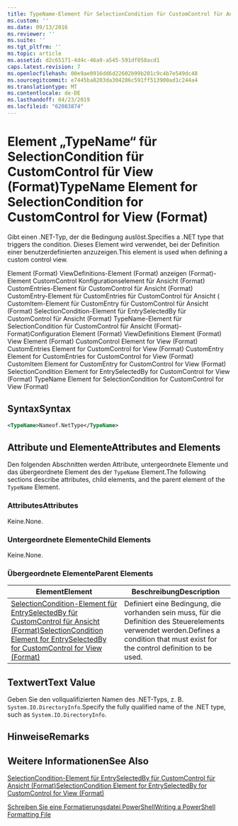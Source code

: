 ```yaml
---
title: TypeName-Element für SelectionCondition für CustomControl für Ansicht (Format) | Microsoft-Dokumentation
ms.custom: ''
ms.date: 09/13/2016
ms.reviewer: ''
ms.suite: ''
ms.tgt_pltfrm: ''
ms.topic: article
ms.assetid: d2c65171-4d4c-46a9-a545-591df058acd1
caps.latest.revision: 7
ms.openlocfilehash: 00e9ae0916dd6d22602b99b201c9c4b7e549dc48
ms.sourcegitcommit: e7445ba8203da304286c591ff513900ad1c244a4
ms.translationtype: MT
ms.contentlocale: de-DE
ms.lasthandoff: 04/23/2019
ms.locfileid: "62083874"
---
```

# <a name="typename-element-for-selectioncondition-for-customcontrol-for-view--format"></a><span data-ttu-id="ee20d-102">Element „TypeName“ für SelectionCondition für CustomControl für View (Format)</span><span class="sxs-lookup"><span data-stu-id="ee20d-102">TypeName Element for SelectionCondition for CustomControl for View  (Format)</span></span>

<span data-ttu-id="ee20d-103">Gibt einen .NET-Typ, der die Bedingung auslöst.</span><span class="sxs-lookup"><span data-stu-id="ee20d-103">Specifies a .NET type that triggers the condition.</span></span> <span data-ttu-id="ee20d-104">Dieses Element wird verwendet, bei der Definition einer benutzerdefinierten anzuzeigen.</span><span class="sxs-lookup"><span data-stu-id="ee20d-104">This element is used when defining a custom control view.</span></span>

<span data-ttu-id="ee20d-105">Element (Format) ViewDefinitions-Element (Format) anzeigen (Format)-Element CustomControl Konfigurationselement für Ansicht (Format) CustomEntries-Element für CustomControl für Ansicht (Format) CustomEntry-Element für CustomEntries für CustomControl für Ansicht ( CustomItem-Element für CustomEntry für CustomControl für Ansicht (Format) SelectionCondition-Element für EntrySelectedBy für CustomControl für Ansicht (Format) TypeName-Element für SelectionCondition für CustomControl für Ansicht (Format)-Format)</span><span class="sxs-lookup"><span data-stu-id="ee20d-105">Configuration Element (Format) ViewDefinitions Element (Format) View Element (Format) CustomControl Element for View (Format) CustomEntries Element for CustomControl for View (Format) CustomEntry Element for CustomEntries for CustomControl for View (Format) CustomItem Element for CustomEntry for CustomControl for View (Format) SelectionCondition Element for EntrySelectedBy for CustomControl for View (Format) TypeName Element for SelectionCondition for CustomControl for View  (Format)</span></span>

## <a name="syntax"></a><span data-ttu-id="ee20d-106">Syntax</span><span class="sxs-lookup"><span data-stu-id="ee20d-106">Syntax</span></span>

```xml
<TypeName>Nameof.NetType</TypeName>

```

## <a name="attributes-and-elements"></a><span data-ttu-id="ee20d-107">Attribute und Elemente</span><span class="sxs-lookup"><span data-stu-id="ee20d-107">Attributes and Elements</span></span>

<span data-ttu-id="ee20d-108">Den folgenden Abschnitten werden Attribute, untergeordnete Elemente und das übergeordnete Element des der `TypeName` Element.</span><span class="sxs-lookup"><span data-stu-id="ee20d-108">The following sections describe attributes, child elements, and the parent element of the `TypeName` Element.</span></span>

### <a name="attributes"></a><span data-ttu-id="ee20d-109">Attributes</span><span class="sxs-lookup"><span data-stu-id="ee20d-109">Attributes</span></span>

<span data-ttu-id="ee20d-110">Keine.</span><span class="sxs-lookup"><span data-stu-id="ee20d-110">None.</span></span>

### <a name="child-elements"></a><span data-ttu-id="ee20d-111">Untergeordnete Elemente</span><span class="sxs-lookup"><span data-stu-id="ee20d-111">Child Elements</span></span>

<span data-ttu-id="ee20d-112">Keine.</span><span class="sxs-lookup"><span data-stu-id="ee20d-112">None.</span></span>

### <a name="parent-elements"></a><span data-ttu-id="ee20d-113">Übergeordnete Elemente</span><span class="sxs-lookup"><span data-stu-id="ee20d-113">Parent Elements</span></span>

|<span data-ttu-id="ee20d-114">Element</span><span class="sxs-lookup"><span data-stu-id="ee20d-114">Element</span></span>|<span data-ttu-id="ee20d-115">Beschreibung</span><span class="sxs-lookup"><span data-stu-id="ee20d-115">Description</span></span>|
|-------------|-----------------|
|[<span data-ttu-id="ee20d-116">SelectionCondition-Element für EntrySelectedBy für CustomControl für Ansicht (Format)</span><span class="sxs-lookup"><span data-stu-id="ee20d-116">SelectionCondition Element for EntrySelectedBy for CustomControl for View (Format)</span></span>](./selectioncondition-element-for-entryselectedby-for-customcontrol-format.md)|<span data-ttu-id="ee20d-117">Definiert eine Bedingung, die vorhanden sein muss, für die Definition des Steuerelements verwendet werden.</span><span class="sxs-lookup"><span data-stu-id="ee20d-117">Defines a condition that must exist for the control definition to be used.</span></span>|

## <a name="text-value"></a><span data-ttu-id="ee20d-118">Textwert</span><span class="sxs-lookup"><span data-stu-id="ee20d-118">Text Value</span></span>

<span data-ttu-id="ee20d-119">Geben Sie den vollqualifizierten Namen des .NET-Typs, z. B. `System.IO.DirectoryInfo`.</span><span class="sxs-lookup"><span data-stu-id="ee20d-119">Specify the fully qualified name of the .NET type, such as `System.IO.DirectoryInfo`.</span></span>

## <a name="remarks"></a><span data-ttu-id="ee20d-120">Hinweise</span><span class="sxs-lookup"><span data-stu-id="ee20d-120">Remarks</span></span>

## <a name="see-also"></a><span data-ttu-id="ee20d-121">Weitere Informationen</span><span class="sxs-lookup"><span data-stu-id="ee20d-121">See Also</span></span>

[<span data-ttu-id="ee20d-122">SelectionCondition-Element für EntrySelectedBy für CustomControl für Ansicht (Format)</span><span class="sxs-lookup"><span data-stu-id="ee20d-122">SelectionCondition Element for EntrySelectedBy for CustomControl for View (Format)</span></span>](./selectioncondition-element-for-entryselectedby-for-customcontrol-format.md)

[<span data-ttu-id="ee20d-123">Schreiben Sie eine Formatierungsdatei PowerShell</span><span class="sxs-lookup"><span data-stu-id="ee20d-123">Writing a PowerShell Formatting File</span></span>](./writing-a-powershell-formatting-file.md)
